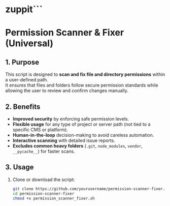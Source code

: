 # zuppit```
# Permission Scanner & Fixer (Universal)

## 1. Purpose
This script is designed to **scan and fix file and directory permissions** within a user-defined path.  
It ensures that files and folders follow secure permission standards while allowing the user to review and confirm changes manually.

## 2. Benefits
- **Improved security** by enforcing safe permission levels.
- **Flexible usage** for any type of project or server path (not tied to a specific CMS or platform).
- **Human-in-the-loop** decision-making to avoid careless automation.
- **Interactive scanning** with detailed issue reports.
- **Excludes common heavy folders** (`.git`, `node_modules`, `vendor`, `__pycache__`) for faster scans.

## 3. Usage
1. Clone or download the script:
   ```bash
   git clone https://github.com/yourusername/permission-scanner-fixer.git
   cd permission-scanner-fixer
   chmod +x permission_scanner_fixer.sh
